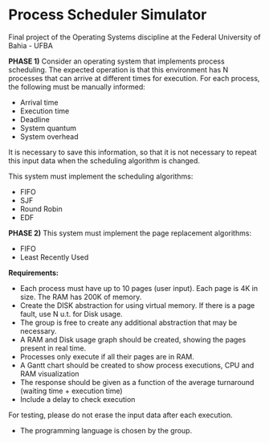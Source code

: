 # Process Scheduler Simulator
Final project of the Operating Systems discipline at the Federal University of Bahia - UFBA

**PHASE 1)** Consider an operating system that implements process scheduling. The expected operation is that this environment has N processes that can arrive at different times for execution. For each process, the following must be manually informed:
- Arrival time
- Execution time
- Deadline
- System quantum
- System overhead

It is necessary to save this information, so that it is not necessary to repeat this input data when the scheduling algorithm is changed.

This system must implement the scheduling algorithms:
- FIFO
- SJF
- Round Robin
- EDF

**PHASE 2)** This system must implement the page replacement algorithms:
- FIFO
- Least Recently Used

**Requirements:**
- Each process must have up to 10 pages (user input). Each page is 4K in size. The RAM has 200K of memory.
- Create the DISK abstraction for using virtual memory. If there is a page fault, use N u.t. for Disk usage.
- The group is free to create any additional abstraction that may be necessary.
- A RAM and Disk usage graph should be created, showing the pages present in real time.
- Processes only execute if all their pages are in RAM.
- A Gantt chart should be created to show process executions, CPU and RAM visualization
- The response should be given as a function of the average turnaround (waiting time + execution time)
- Include a delay to check execution

For testing, please do not erase the input data after each execution.

- The programming language is chosen by the group.
